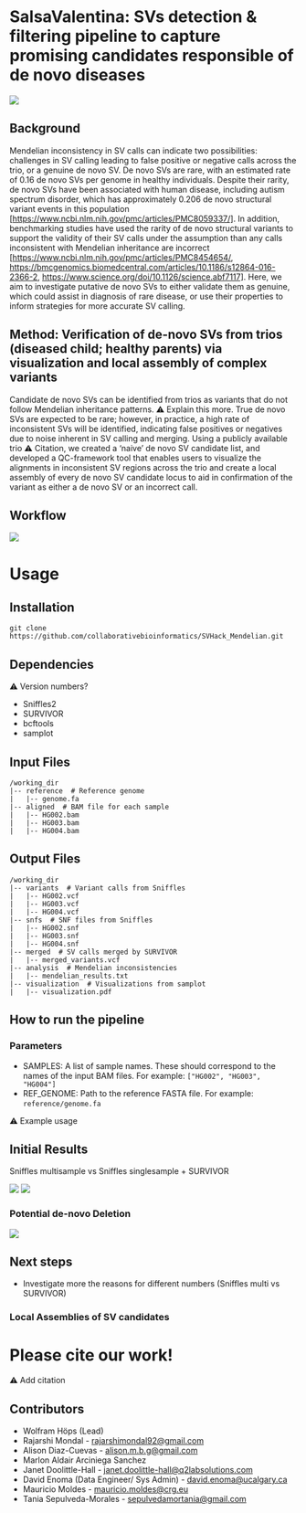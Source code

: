 # SalsaValentina: SVs detection & filtering pipeline to capture promising candidates responsible of de novo diseases

<img src="https://github.com/collaborativebioinformatics/SVHack_Mendelian/blob/main/salsaValentinaIlustration.jpeg?raw=true">


## Background

Mendelian inconsistency in SV calls can indicate two possibilities: challenges in SV calling leading to false positive or negative calls across the trio, or a genuine de novo SV. De novo SVs are rare, with an estimated rate of 0.16 de novo SVs per genome in healthy individuals. Despite their rarity, de novo SVs have been associated with human disease, including autism spectrum disorder, which has approximately 0.206 de novo structural variant events in this population [https://www.ncbi.nlm.nih.gov/pmc/articles/PMC8059337/]. In addition, benchmarking studies have used the rarity of de novo structural variants to support the validity of their SV calls under the assumption than any calls inconsistent with Mendelian inheritance are incorrect [https://www.ncbi.nlm.nih.gov/pmc/articles/PMC8454654/, https://bmcgenomics.biomedcentral.com/articles/10.1186/s12864-016-2366-2, https://www.science.org/doi/10.1126/science.abf7117]. Here, we aim to investigate putative de novo SVs to either validate them as genuine, which could assist in diagnosis of rare disease, or use their properties to inform strategies for more accurate SV calling. 

## Method: Verification of de-novo SVs from trios (diseased child; healthy parents) via visualization and local assembly of complex variants

Candidate de novo SVs can be identified from trios as variants that do not follow Mendelian inheritance patterns. :warning: Explain this more. True de novo SVs are expected to be rare; however, in practice, a high rate of inconsistent SVs will be identified, indicating false positives or negatives due to noise inherent in SV calling and merging. Using a publicly available trio :warning: Citation, we created a ‘naive’ de novo SV candidate list, and developed a QC-framework tool that enables users to visualize the alignments in inconsistent SV regions across the trio and create a local assembly of every de novo SV candidate locus to aid in confirmation of the variant as either a de novo SV or an incorrect call. 

## Workflow

<img src="https://github.com/collaborativebioinformatics/SVHack_Mendelian/blob/jdh/SVoverview.drawio.png">


# Usage

## Installation

`git clone https://github.com/collaborativebioinformatics/SVHack_Mendelian.git`

## Dependencies

:warning: Version numbers?

* Sniffles2
* SURVIVOR
* bcftools
* samplot

## Input Files

```
/working_dir
|-- reference  # Reference genome
|   |-- genome.fa
|-- aligned  # BAM file for each sample
|   |-- HG002.bam
|   |-- HG003.bam
|   |-- HG004.bam
```

## Output Files

```
/working_dir
|-- variants  # Variant calls from Sniffles
|   |-- HG002.vcf
|   |-- HG003.vcf
|   |-- HG004.vcf
|-- snfs  # SNF files from Sniffles
|   |-- HG002.snf
|   |-- HG003.snf
|   |-- HG004.snf
|-- merged  # SV calls merged by SURVIVOR
|   |-- merged_variants.vcf
|-- analysis  # Mendelian inconsistencies
|   |-- mendelian_results.txt
|-- visualization  # Visualizations from samplot
|   |-- visualization.pdf
```

## How to run the pipeline

### Parameters

* SAMPLES: A list of sample names. These should correspond to the names of the input BAM files. For example: `["HG002", "HG003", "HG004"]`
* REF_GENOME: Path to the reference FASTA file. For example: `reference/genome.fa`

:warning: Example usage


## Initial Results

Sniffles multisample vs Sniffles singlesample + SURVIVOR

<img src="https://github.com/collaborativebioinformatics/SVHack_Mendelian/blob/main/sniffles.png?raw=true">

<img src="https://github.com/collaborativebioinformatics/SVHack_Mendelian/blob/main/survivor.png?raw=true">

### Potential de-novo Deletion

<img src="https://github.com/collaborativebioinformatics/SVHack_Mendelian/blob/main/de_novo.png?raw=true">


## Next steps

- Investigate more the reasons for different numbers (Sniffles multi vs SURVIVOR)

### Local Assemblies of SV candidates

# Please cite our work!

:warning: Add citation

## Contributors

* Wolfram Höps (Lead)
* Rajarshi Mondal - rajarshimondal92@gmail.com
* Alison Diaz-Cuevas - alison.m.b.g@gmail.com
* Marlon Aldair	Arciniega Sanchez
* Janet	Doolittle-Hall - janet.doolittle-hall@q2labsolutions.com
* David	Enoma (Data Engineer/ Sys Admin) - david.enoma@ucalgary.ca
* Mauricio Moldes - mauricio.moldes@crg.eu
* Tania	Sepulveda-Morales - sepulvedamortania@gmail.com
